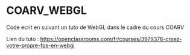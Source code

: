 # COARV_WEBGL
Code ecrit en suivant un tuto de WebGL dans le cadre du cours COARV

Lien du tuto :
https://openclassrooms.com/fr/courses/3979376-creez-votre-propre-fps-en-webgl